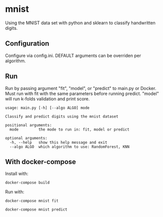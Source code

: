# mnist
Using the MNIST data set with python and sklearn to classify handwritten digits. 

## Configuration
Configure via config.ini. DEFAULT arguments can be overriden per algorithm. 

## Run 
Run by passing argument "fit", "model", or "predict" to main.py or Docker.
Must run with fit with the same parameters before running predict. 
"model" will run k-folds validation and print score. 

```
usage: main.py [-h] [--algo ALGO] mode

Classify and predict digits using the mnist dataset

positional arguments:
  mode         the mode to run in: fit, model or predict

optional arguments:
  -h, --help   show this help message and exit
  --algo ALGO  which algorithm to use: RandomForest, KNN
 ``` 
 
## With docker-compose

Install with:

``` docker-compose build ```

Run with:

``` docker-compose mnist fit ```

``` docker-compose mnist predict ```



